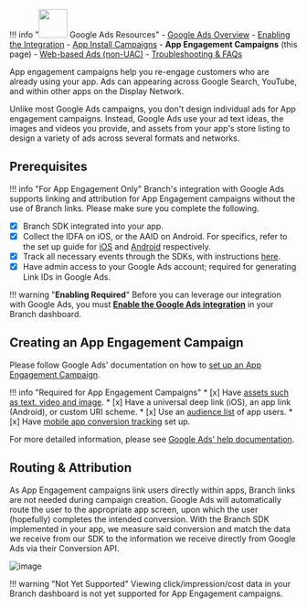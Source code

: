 !!! info "<img src="../../../_assets/img/pages/deep-linked-ads/google/google-ads-logo.png" width="50"/> Google Ads Resources"
		- [Google Ads Overview](/deep-linked-ads/google-ads-overview/)
		- [Enabling the Integration](/deep-linked-ads/google-ads-enable/)
		- [App Install Campaigns](/deep-linked-ads/google-ads-uac/)
		- **App Engagement Campaigns** (this page)
		- [Web-based Ads (non-UAC)](/deep-linked-ads/google-ads-non-uac/)
		- [Troubleshooting & FAQs](/deep-linked-ads/google-ads-troubleshooting/)

App engagement campaigns help you re-engage customers who are already using your app. Ads can appearing across Google Search, YouTube, and within other apps on the Display Network.

Unlike most Google Ads campaigns, you don't design individual ads for App engagement campaigns. Instead, Google Ads use your ad text ideas, the images and videos you provide, and assets from your app's store listing to design a variety of ads across several formats and networks.

## Prerequisites

!!! info "For App Engagement Only"
	Branch's integration with Google Ads supports linking and attribution for App Engagement campaigns without the use of Branch links. Please make sure you complete the following.

* [x] Branch SDK integrated into your app.
* [x] Collect the IDFA on iOS, or the AAID on Android. For specifics, refer to the set up guide for [iOS](/apps/ios/#install-branch) and [Android](/apps/android/#install-branch) respectively.
* [x] Track all necessary events through the SDKs, with instructions [here](#forwarding-events-to-google-ads).
* [x] Have admin access to your Google Ads account; required for generating Link IDs in Google Ads.

!!! warning "**Enabling Required**"
		Before you can leverage our integration with Google Ads, you must **[Enable the Google Ads integration](/deep-linked-ads/google-ads-enable/)** in your Branch dashboard.

## Creating an App Engagement Campaign

Please follow Google Ads' documentation on how to [set up an App Engagement Campaign](https://support.google.com/google-ads/answer/9234102).

!!! info "Required for App Engagement Campaigns"
	* [x] Have [assets such as text, video and image](https://support.google.com/google-ads/answer/9234183).
	* [x] Have a universal deep link (iOS), an app link (Android), or custom URI scheme.
	* [x] Use an [audience list](https://support.google.com/google-ads/answer/9234182) of app users.
	* [x] Have [mobile app conversion tracking](https://support.google.com/google-ads/answer/6100665) set up.

For more detailed information, please see [Google Ads' help documentation](https://support.google.com/google-ads/answer/9234180).

## Routing & Attribution

As App Engagement campaigns link users directly within apps, Branch links are not needed during campaign creation. Google Ads will automatically route the user to the appropriate app screen, upon which the user (hopefully) completes the intended conversion.  With the Branch SDK implemented in your app, we measure said conversion and match the data we receive from our SDK to the information we receive directly from Google Ads via their Conversion API.

![image](/_assets/img/pages/deep-linked-ads/google/google-ads-app-engagement.png)

!!! warning "Not Yet Supported"
	Viewing click/impression/cost data in your Branch dashboard is not yet supported for App Engagement campaigns.
